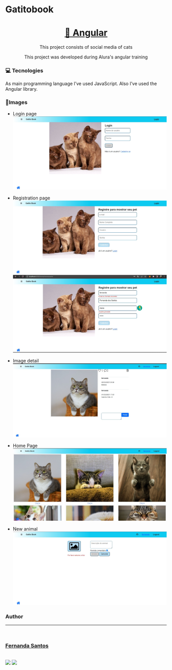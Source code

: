 # Gatitobook
<h1 align="center">
    <a href="https://angular.io/">🔗 Angular</a>
</h1>
<p align="center">This project consists of social media of cats</p>
<p align="center">This project was developed during Alura's angular training</p>


### :computer: Tecnologies
As main programming language I’ve used JavaScript. Also I’ve used the Angular library.


### :camera_flash:Images

* Login page
![img home](https://github.com/sfernanda1/gatitobook/blob/implementando-flexbox/src/assets/img/img4.jpeg)

* Registration page
![img loading](https://github.com/sfernanda1/gatitobook/blob/implementando-flexbox/src/assets/img/img5.jpeg)
![img loading](https://github.com/sfernanda1/gatitobook/blob/implementando-flexbox/src/assets/img/img6.jpeg)

* Image detail
![img loaded](https://github.com/sfernanda1/gatitobook/blob/implementando-flexbox/src/assets/img/img1.jpeg)

* Home Page
![img info](https://github.com/sfernanda1/gatitobook/blob/implementando-flexbox/src/assets/img/img2.jpeg)

* New animal
![img info](https://github.com/sfernanda1/gatitobook/blob/implementando-flexbox/src/assets/img/img3.jpeg)


### Author
---

<a href="https://github.com/sfernanda1">
 <img style="border-radius: 50%;" src="https://media.discordapp.net/attachments/764222826952523808/897179296802684978/WhatsApp_Image_2021-10-11_at_14.15.11.jpeg" width="100px;" alt=""/>
 <br />
 <h3>Fernanda Santos</h3>
  <br />
 <a href = "mailto:sfernanda1@outlook.com"><img src="https://img.shields.io/badge/Microsoft_Outlook-0078D4?style=for-the-badge&logo=microsoft-outlook&logoColor=white" target="_blank"></a>
  <a href="https://www.linkedin.com/in/fernanda-dos-santos-silva-224377213/" target="_blank"><img src="https://img.shields.io/badge/-LinkedIn-%230077B5?style=for-the-badge&logo=linkedin&logoColor=white" target="_blank"></a> 
